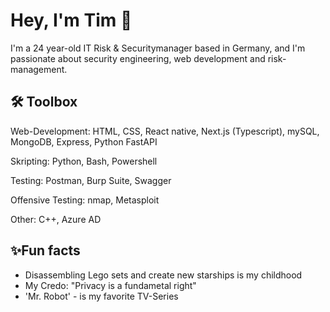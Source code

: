 # Hey, I'm Tim 👋


I'm a 24 year-old IT Risk & Securitymanager based in Germany, and I'm passionate about security engineering, web development and risk-management.


## 🛠 Toolbox
Web-Development: HTML, CSS, React native, Next.js (Typescript), mySQL, MongoDB, Express, Python FastAPI

Skripting: Python, Bash, Powershell

Testing: Postman, Burp Suite, Swagger

Offensive Testing: nmap, Metasploit

Other: C++, Azure AD

## ✨Fun facts
- Disassembling Lego sets and create new starships is my childhood
- My Credo: "Privacy is a fundametal right"
- 'Mr. Robot' - is my favorite TV-Series
